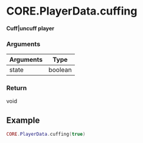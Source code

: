 # CORE.PlayerData.cuffing
#### Cuff|uncuff player
### Arguments

| Arguments | Type   |
| --------- | ------ |
| state  | boolean |

### Return

void

## Example

```lua
CORE.PlayerData.cuffing(true) 
```